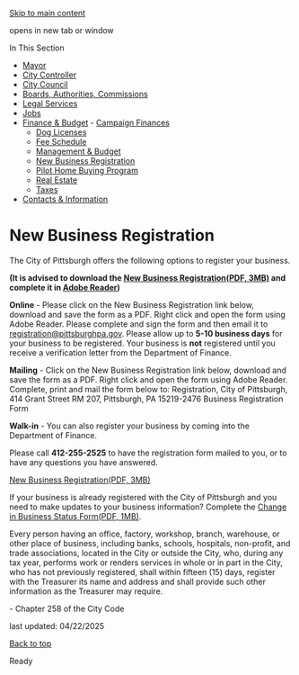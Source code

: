 [Skip to main content](https://www.pittsburghpa.gov/City-Government/Finance-Budget/New-Business-Registration#main-content)

opens in new tab or window

In This Section

- [Mayor](https://www.pittsburghpa.gov/City-Government/Mayor)
- [City Controller](https://www.pittsburghpa.gov/City-Government/City-Controllers-Office)
- [City Council](https://www.pittsburghpa.gov/City-Government/City-Council)
- [Boards, Authorities, Commissions](https://www.pittsburghpa.gov/City-Government/Boards-Authorities-Commissions)
- [Legal Services](https://www.pittsburghpa.gov/City-Government/Legal-Services)
- [Jobs](https://www.pittsburghpa.gov/City-Government/Jobs)
- [Finance & Budget](https://www.pittsburghpa.gov/City-Government/Finance-Budget)  - [Campaign Finances](https://www.pittsburghpa.gov/City-Government/Finance-Budget/Campaign-Finances)
  - [Dog Licenses](https://www.pittsburghpa.gov/City-Government/Finance-Budget/Dog-Licenses)
  - [Fee Schedule](https://www.pittsburghpa.gov/City-Government/Finance-Budget/Finance-Fee-Schedule)
  - [Management & Budget](https://www.pittsburghpa.gov/City-Government/Finance-Budget/Management-Budget)
  - [New Business Registration](https://www.pittsburghpa.gov/City-Government/Finance-Budget/New-Business-Registration)
  - [Pilot Home Buying Program](https://www.pittsburghpa.gov/City-Government/Finance-Budget/Pilot-Home-Buying-Program)
  - [Real Estate](https://www.pittsburghpa.gov/City-Government/Finance-Budget/Real-Estate)
  - [Taxes](https://www.pittsburghpa.gov/City-Government/Finance-Budget/Taxes)
- [Contacts & Information](https://www.pittsburghpa.gov/City-Government/Contacts-Information)

# New Business Registration

The City of Pittsburgh offers the following options to register your business.

**(It is advised to download the [New Business Registration(PDF, 3MB)](https://www.pittsburghpa.gov/files/assets/city/v/1/finance/documents/18373_business_registration_form.pdf) and complete it in [Adobe Reader](https://get.adobe.com/reader/))**

**Online** \- Please click on the New Business Registration link below, download and save the form as a PDF. Right click and open the form using Adobe Reader. Please complete and sign the form and then email it to [registration@pittsburghpa.gov](mailto:registration@pittsburghpa.gov). Please allow up to **5-10 business days** for your business to be registered. Your business is **not** registered until you receive a verification letter from the Department of Finance.

**Mailing** \- Click on the New Business Registration link below, download and save the form as a PDF. Right click and open the form using Adobe Reader. Complete, print and mail the form below to: Registration, City of Pittsburgh, 414 Grant Street RM 207, Pittsburgh, PA 15219-2476 Business Registration Form

**Walk-in** \- You can also register your business by coming into the Department of Finance.

Please call **412-255-2525** to have the registration form mailed to you, or to have any questions you have answered.

[New Business Registration(PDF, 3MB)](https://www.pittsburghpa.gov/files/assets/city/v/1/finance/documents/18373_business_registration_form.pdf)

If your business is already registered with the City of Pittsburgh and you need to make updates to your business information? Complete the [Change in Business Status Form(PDF, 1MB)](https://www.pittsburghpa.gov/files/assets/city/v/1/finance/documents/8273_change_in_business_status_form.pdf).

Every person having an office, factory, workshop, branch, warehouse, or other place of business, including banks, schools, hospitals, non-profit, and trade associations, located in the City or outside the City, who, during any tax year, performs work or renders services in whole or in part in the City, who has not previously registered, shall within fifteen (15) days, register with the Treasurer its name and address and shall provide such other information as the Treasurer may require.

\- Chapter 258 of the City Code

last updated: 04/22/2025

[Back to top](https://www.pittsburghpa.gov/City-Government/Finance-Budget/New-Business-Registration#body-top)

Ready
